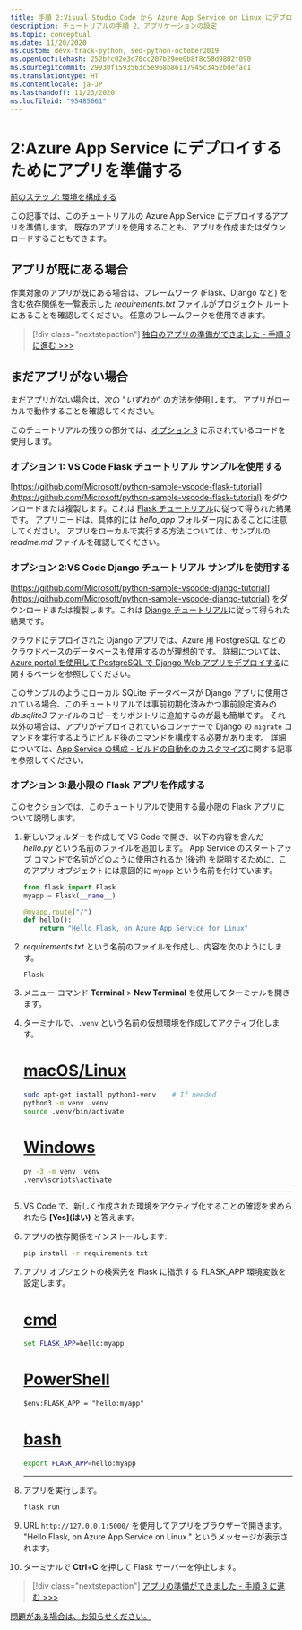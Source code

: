```yaml
---
title: 手順 2:Visual Studio Code から Azure App Service on Linux にデプロイするアプリを準備する
description: チュートリアルの手順 2、アプリケーションの設定
ms.topic: conceptual
ms.date: 11/20/2020
ms.custom: devx-track-python, seo-python-october2019
ms.openlocfilehash: 252bfc02e3c70cc207b29ee0b8f8c58d9802f090
ms.sourcegitcommit: 29930f1593563c5e968b86117945c3452bdefac1
ms.translationtype: HT
ms.contentlocale: ja-JP
ms.lasthandoff: 11/23/2020
ms.locfileid: "95485661"
---
```

# <a name="2-prepare-your-app-for-deployment-to-azure-app-service"></a>2:Azure App Service にデプロイするためにアプリを準備する

[前のステップ: 環境を構成する](tutorial-deploy-app-service-on-linux-01.md)

この記事では、このチュートリアルの Azure App Service にデプロイするアプリを準備します。 既存のアプリを使用することも、アプリを作成またはダウンロードすることもできます。

## <a name="if-you-already-have-an-app"></a>アプリが既にある場合

作業対象のアプリが既にある場合は、フレームワーク (Flask、Django など) を含む依存関係を一覧表示した *requirements.txt* ファイルがプロジェクト ルートにあることを確認してください。 任意のフレームワークを使用できます。

> [!div class="nextstepaction"]
> [独自のアプリの準備ができました - 手順 3 に進む >>>](tutorial-deploy-app-service-on-linux-03.md)

## <a name="if-you-dont-already-have-an-app"></a>まだアプリがない場合

まだアプリがない場合は、次の "*いずれか*" の方法を使用します。 アプリがローカルで動作することを確認してください。

このチュートリアルの残りの部分では、[オプション 3](#option-3-create-a-minimal-flask-app) に示されているコードを使用します。

### <a name="option-1-use-the-vs-code-flask-tutorial-sample"></a>オプション 1: VS Code Flask チュートリアル サンプルを使用する

[https://github.com/Microsoft/python-sample-vscode-flask-tutorial](https://github.com/Microsoft/python-sample-vscode-flask-tutorial) をダウンロードまたは複製します。これは [Flask チュートリアル](https://code.visualstudio.com/docs/python/tutorial-flask)に従って得られた結果です。 アプリコードは、具体的には *hello_app* フォルダー内にあることに注意してください。 アプリをローカルで実行する方法については、サンプルの *readme.md* ファイルを確認してください。

### <a name="option-2-use-the-vs-code-django-tutorial-sample"></a>オプション 2:VS Code Django チュートリアル サンプルを使用する

[https://github.com/Microsoft/python-sample-vscode-django-tutorial](https://github.com/Microsoft/python-sample-vscode-django-tutorial) をダウンロードまたは複製します。これは [Django チュートリアル](https://code.visualstudio.com/docs/python/tutorial-django)に従って得られた結果です。

クラウドにデプロイされた Django アプリでは、Azure 用 PostgreSQL などのクラウドベースのデータベースも使用するのが理想的です。 詳細については、[Azure portal を使用して PostgreSQL で Django Web アプリをデプロイする](tutorial-python-postgresql-app-portal.md)に関するページを参照してください。

このサンプルのようにローカル SQLite データベースが Django アプリに使用されている場合、このチュートリアルでは事前初期化済みかつ事前設定済みの *db.sqlite3* ファイルのコピーをリポジトリに追加するのが最も簡単です。 それ以外の場合は、アプリがデプロイされているコンテナーで Django の `migrate` コマンドを実行するようにビルド後のコマンドを構成する必要があります。 詳細については、[App Service の構成 - ビルドの自動化のカスタマイズ](/app-service/configure-language-python#customize-build-automation)に関する記事を参照してください。

### <a name="option-3-create-a-minimal-flask-app"></a>オプション 3:最小限の Flask アプリを作成する

このセクションでは、このチュートリアルで使用する最小限の Flask アプリについて説明します。

1. 新しいフォルダーを作成して VS Code で開き、以下の内容を含んだ *hello.py* という名前のファイルを追加します。 App Service のスタートアップ コマンドで名前がどのように使用されるか (後述) を説明するために、このアプリ オブジェクトには意図的に `myapp` という名前を付けています。

    ```python
    from flask import Flask
    myapp = Flask(__name__)

    @myapp.route("/")
    def hello():
        return "Hello Flask, on Azure App Service for Linux"
    ```

1. *requirements.txt* という名前のファイルを作成し、内容を次のようにします。

    ```text
    Flask
    ```

1. メニュー コマンド **Terminal** > **New Terminal** を使用してターミナルを開きます。

1. ターミナルで、`.venv` という名前の仮想環境を作成してアクティブ化します。 

    # <a name="macoslinux"></a>[macOS/Linux](#tab/linux)

    ```bash
    sudo apt-get install python3-venv    # If needed
    python3 -m venv .venv
    source .venv/bin/activate
    ```

    # <a name="windows"></a>[Windows](#tab/windows)

    ```cmd
    py -3 -m venv .venv
    .venv\scripts\activate
    ```

    ---

1. VS Code で、新しく作成された環境をアクティブ化することの確認を求められたら **[Yes]\(はい\)** と答えます。

1. アプリの依存関係をインストールします:

    ```cmd
    pip install -r requirements.txt
    ```

1. アプリ オブジェクトの検索先を Flask に指示する FLASK_APP 環境変数を設定します。

    # <a name="cmd"></a>[cmd](#tab/cmd)

    ```cmd
    set FLASK_APP=hello:myapp
    ```

    # <a name="powershell"></a>[PowerShell](#tab/powershell)

    ```ps
    $env:FLASK_APP = "hello:myapp"
    ```

   # <a name="bash"></a>[bash](#tab/bash)

    ```bash
    export FLASK_APP=hello:myapp
    ```

    ---

1. アプリを実行します。

    ```cmd
    flask run
    ```

1. URL `http://127.0.0.1:5000/` を使用してアプリをブラウザーで開きます。 "Hello Flask, on Azure App Service on Linux." というメッセージが表示されます。

1. ターミナルで **Ctrl**+**C** を押して Flask サーバーを停止します。

> [!div class="nextstepaction"]
> [アプリの準備ができました - 手順 3 に進む >>>](tutorial-deploy-app-service-on-linux-03.md)

[問題がある場合は、お知らせください。](https://aka.ms/FlaskVSCQuickstartHelp)
